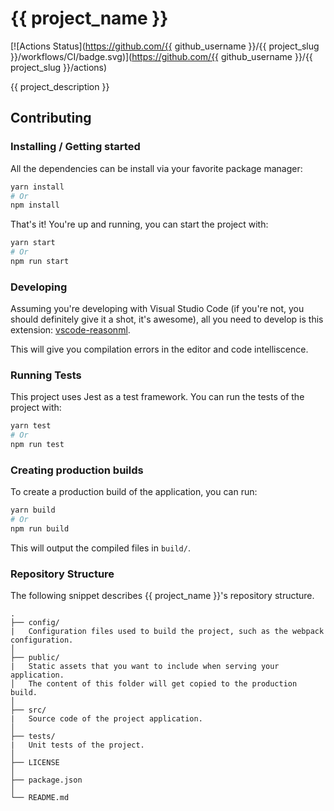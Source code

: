 # {{ project_name }}

[![Actions Status](https://github.com/{{ github_username }}/{{ project_slug }}/workflows/CI/badge.svg)](https://github.com/{{ github_username }}/{{ project_slug }}/actions)

{{ project_description }}

## Contributing

### Installing / Getting started

All the dependencies can be install via your favorite package manager:

```bash
yarn install
# Or
npm install
```

That's it! You're up and running, you can start the project with:

```bash
yarn start
# Or
npm run start
```

### Developing

Assuming you're developing with Visual Studio Code (if you're not, you should definitely give it a shot, it's awesome), all you need to develop is this extension: [vscode-reasonml](https://github.com/reasonml-editor/vscode-reasonml).

This will give you compilation errors in the editor and code intelliscence.

### Running Tests

This project uses Jest as a test framework. You can run the tests of the project with:

```bash
yarn test
# Or
npm run test
```

### Creating production builds

To create a production build of the application, you can run:

```bash
yarn build
# Or
npm run build
```

This will output the compiled files in `build/`.

### Repository Structure

The following snippet describes {{ project_name }}'s repository structure.

```text
.
├── config/
|   Configuration files used to build the project, such as the webpack configuration.
│
├── public/
|   Static assets that you want to include when serving your application. 
│   The content of this folder will get copied to the production build.
│
├── src/
|   Source code of the project application.
│
├── tests/
|   Unit tests of the project.
│
├── LICENSE
│
├── package.json
│
└── README.md
```
